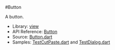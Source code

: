 #Button

A button.

* Library: [view](api:)
* API Reference: [Button](api:view)
* Source: [Button.dart](source:lib/src/view)
* Samples: [TestCutPaste.dart](source:test) and [TestDialog.dart](source:test)